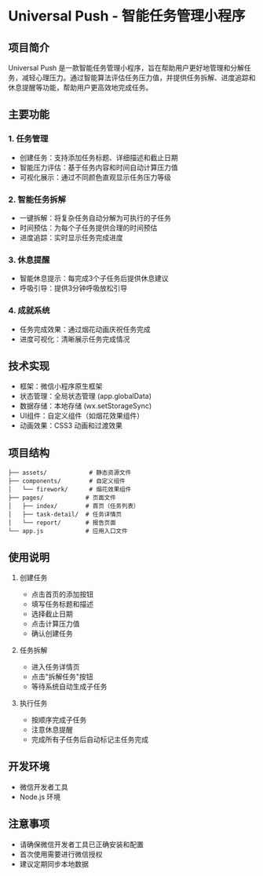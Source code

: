 # Universal Push - 智能任务管理小程序

## 项目简介

Universal Push 是一款智能任务管理小程序，旨在帮助用户更好地管理和分解任务，减轻心理压力。通过智能算法评估任务压力值，并提供任务拆解、进度追踪和休息提醒等功能，帮助用户更高效地完成任务。

## 主要功能

### 1. 任务管理
- 创建任务：支持添加任务标题、详细描述和截止日期
- 智能压力评估：基于任务内容和时间自动计算压力值
- 可视化展示：通过不同颜色直观显示任务压力等级

### 2. 智能任务拆解
- 一键拆解：将复杂任务自动分解为可执行的子任务
- 时间预估：为每个子任务提供合理的时间预估
- 进度追踪：实时显示任务完成进度

### 3. 休息提醒
- 智能休息提示：每完成3个子任务后提供休息建议
- 呼吸引导：提供3分钟呼吸放松引导

### 4. 成就系统
- 任务完成效果：通过烟花动画庆祝任务完成
- 进度可视化：清晰展示任务完成情况

## 技术实现

- 框架：微信小程序原生框架
- 状态管理：全局状态管理 (app.globalData)
- 数据存储：本地存储 (wx.setStorageSync)
- UI组件：自定义组件（如烟花效果组件）
- 动画效果：CSS3 动画和过渡效果

## 项目结构

```
├── assets/            # 静态资源文件
├── components/        # 自定义组件
│   └── firework/      # 烟花效果组件
├── pages/            # 页面文件
│   ├── index/        # 首页（任务列表）
│   ├── task-detail/  # 任务详情页
│   └── report/       # 报告页面
└── app.js            # 应用入口文件
```

## 使用说明

1. 创建任务
   - 点击首页的添加按钮
   - 填写任务标题和描述
   - 选择截止日期
   - 点击计算压力值
   - 确认创建任务

2. 任务拆解
   - 进入任务详情页
   - 点击"拆解任务"按钮
   - 等待系统自动生成子任务

3. 执行任务
   - 按顺序完成子任务
   - 注意休息提醒
   - 完成所有子任务后自动标记主任务完成

## 开发环境

- 微信开发者工具
- Node.js 环境

## 注意事项

- 请确保微信开发者工具已正确安装和配置
- 首次使用需要进行微信授权
- 建议定期同步本地数据